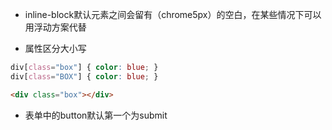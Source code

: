 - inline-block默认元素之间会留有（chrome5px）的空白，在某些情况下可以用浮动方案代替

- 属性区分大小写


```css
div[class="box"] { color: blue; }
div[class="BOX"] { color: blue; }
```
```html
<div class="box"></div>
```


- 表单中的button默认第一个为submit